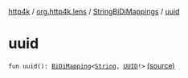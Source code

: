 [http4k](../../index.md) / [org.http4k.lens](../index.md) / [StringBiDiMappings](index.md) / [uuid](./uuid.md)

# uuid

`fun uuid(): `[`BiDiMapping`](../-bi-di-mapping/index.md)`<`[`String`](https://kotlinlang.org/api/latest/jvm/stdlib/kotlin/-string/index.html)`, `[`UUID`](https://docs.oracle.com/javase/6/docs/api/java/util/UUID.html)`!>` [(source)](https://github.com/http4k/http4k/blob/master/http4k-core/src/main/kotlin/org/http4k/lens/BiDiMapping.kt#L62)